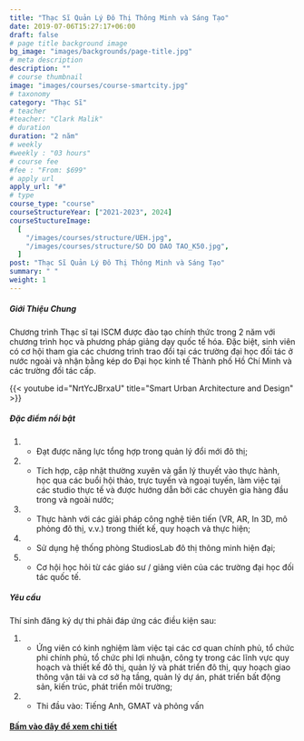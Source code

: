 ```yaml
---
title: "Thạc Sĩ Quản Lý Đô Thị Thông Minh và Sáng Tạo"
date: 2019-07-06T15:27:17+06:00
draft: false
# page title background image
bg_image: "images/backgrounds/page-title.jpg"
# meta description
description: ""
# course thumbnail
image: "images/courses/course-smartcity.jpg"
# taxonomy
category: "Thạc Sĩ"
# teacher
#teacher: "Clark Malik"
# duration
duration: "2 năm"
# weekly
#weekly : "03 hours"
# course fee
#fee : "From: $699"
# apply url
apply_url: "#"
# type
course_type: "course"
courseStructureYear: ["2021-2023", 2024]
courseStuctureImage:
  [
    "/images/courses/structure/UEH.jpg",
    "/images/courses/structure/SO DO DAO TAO_K50.jpg",
  ]
post: "Thạc Sĩ Quản Lý Đô Thị Thông Minh và Sáng Tạo"
summary: " "
weight: 1
---
```


##### Giới Thiệu Chung

<!--StartFragment-->

Chương trình Thạc sĩ tại ISCM được đào tạo chính thức trong 2 năm với chương trình học và phương pháp giảng dạy quốc tế hóa. Đặc biệt, sinh viên có cơ hội tham gia các chương trình trao đổi tại các trường đại học đối tác ở nước ngoài và nhận bằng kép do Đại học kinh tế Thành phố Hồ Chí Minh và các trường đối tác cấp.

<!--EndFragment-->

{{< youtube id="NrtYcJBrxaU" title="Smart Urban Architecture and Design" >}}

##### Đặc điểm nổi bật

1. - Đạt được năng lực tổng hợp trong quản lý đổi mới đô thị;
2. - Tích hợp, cập nhật thường xuyên và gắn lý thuyết vào thực hành, học qua các buổi hội thảo, trực tuyến và ngoại tuyến, làm việc tại các studio thực tế và được hướng dẫn bởi các chuyên gia hàng đầu trong và ngoài nước;
3. - Thực hành với các giải pháp công nghệ tiên tiến (VR, AR, In 3D, mô phỏng đô thị, v.v.) trong thiết kế, quy hoạch và thực hiện;
4. - Sử dụng hệ thống phòng StudiosLab đô thị thông minh hiện đại;
5. - Cơ hội học hỏi từ các giáo sư / giảng viên của các trường đại học đối tác quốc tế.

##### Yêu cầu

Thí sinh đăng ký dự thi phải đáp ứng các điều kiện sau:

1. - Ứng viên có kinh nghiệm làm việc tại các cơ quan chính phủ, tổ chức phi chính phủ, tổ chức phi lợi nhuận, công ty trong các lĩnh vực quy hoạch và thiết kế đô thị, quản lý và phát triển đô thị, quy hoạch giao thông vận tải và cơ sở hạ tầng, quản lý dự án, phát triển bất động sản, kiến trúc, phát triển môi trường;
2. - Thi đầu vào: Tiếng Anh, GMAT và phỏng vấn

#### [Bấm vào đây để xem chi tiết](https://www.ueh.edu.vn/dao-tao/thac-si-tien-si/thac-si-dieu-hanh-cao-cap-emba/quan-ly-do-thi-thong-minh-va-sang-tao/?fbclid=IwAR09xSUOK2WxPuLZdZ4whONMLsnSDkAyvQqkoX0iioGizyCGdkdtBUqgig4)
